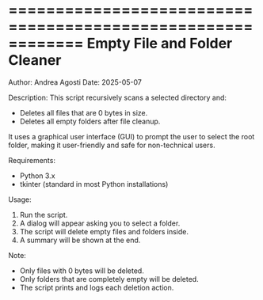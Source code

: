 ============================================================
  Empty File and Folder Cleaner
============================================================
Author: Andrea Agosti
Date: 2025-05-07

Description:
This script recursively scans a selected directory and:
  - Deletes all files that are 0 bytes in size.
  - Deletes all empty folders after file cleanup.

It uses a graphical user interface (GUI) to prompt the user
to select the root folder, making it user-friendly and safe
for non-technical users.

Requirements:
  - Python 3.x
  - tkinter (standard in most Python installations)

Usage:
  1. Run the script.
  2. A dialog will appear asking you to select a folder.
  3. The script will delete empty files and folders inside.
  4. A summary will be shown at the end.

Note:
  - Only files with 0 bytes will be deleted.
  - Only folders that are completely empty will be deleted.
  - The script prints and logs each deletion action.
